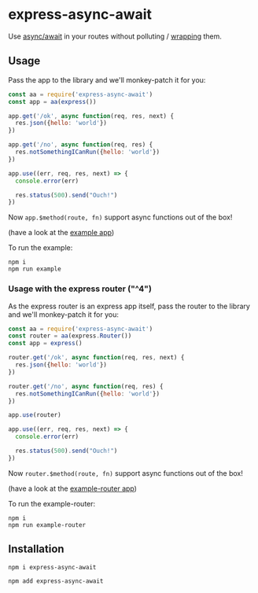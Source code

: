 # express-async-await

Use [async/await](https://developer.mozilla.org/en-US/docs/Web/JavaScript/Reference/Statements/async_function) in your routes without
polluting / [wrapping](https://medium.com/@Abazhenov/using-async-await-in-express-with-node-8-b8af872c0016) them.

## Usage

Pass the app to the library and we'll monkey-patch it
for you:

``` js
const aa = require('express-async-await')
const app = aa(express())

app.get('/ok', async function(req, res, next) {
  res.json({hello: 'world'})
})

app.get('/no', async function(req, res) {
  res.notSomethingICanRun({hello: 'world'})
})

app.use((err, req, res, next) => {
  console.error(err)

  res.status(500).send("Ouch!")
})
```

Now `app.$method(route, fn)` support async functions out of the box!

(have a look at the [example app](https://github.com/odino/express-async-await/blob/master/example.js))

To run the example:
```
npm i
npm run example
```

### Usage with the express router ("^4")
As the express router is an express app itself, pass the router to the library and we'll monkey-patch it for you:

```js
const aa = require('express-async-await')
const router = aa(express.Router())
const app = express()

router.get('/ok', async function(req, res, next) {
  res.json({hello: 'world'})
})

router.get('/no', async function(req, res) {
  res.notSomethingICanRun({hello: 'world'})
})

app.use(router)

app.use((err, req, res, next) => {
  console.error(err)

  res.status(500).send("Ouch!")
})
```

Now `router.$method(route, fn)` support async functions out of the box!

(have a look at the [example-router app](https://github.com/odino/express-async-await/blob/master/example-router.js))

To run the example-router:
```
npm i
npm run example-router
```

## Installation

```
npm i express-async-await

npm add express-async-await
```
